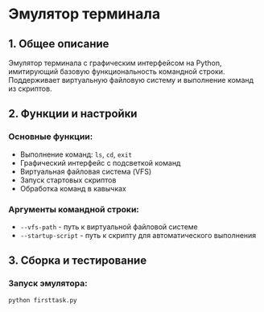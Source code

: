 # Эмулятор терминала

## 1. Общее описание

Эмулятор терминала с графическим интерфейсом на Python, имитирующий базовую функциональность командной строки. Поддерживает виртуальную файловую систему и выполнение команд из скриптов.

## 2. Функции и настройки

### Основные функции:
- Выполнение команд: `ls`, `cd`, `exit`
- Графический интерфейс с подсветкой команд
- Виртуальная файловая система (VFS)
- Запуск стартовых скриптов
- Обработка команд в кавычках

### Аргументы командной строки:
- `--vfs-path` - путь к виртуальной файловой системе
- `--startup-script` - путь к скрипту для автоматического выполнения

## 3. Сборка и тестирование

### Запуск эмулятора:
```bash
python firsttask.py

